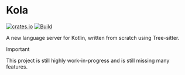 # Kola

[![crates.io](https://img.shields.io/crates/v/kola)](https://crates.io/crates/kola)
[![Build](https://github.com/fwcd/kola/actions/workflows/build.yml/badge.svg)](https://github.com/fwcd/kola/actions/workflows/build.yml)

A new language server for Kotlin, written from scratch using Tree-sitter.

> [!IMPORTANT]
> This project is still highly work-in-progress and is still missing many features.
